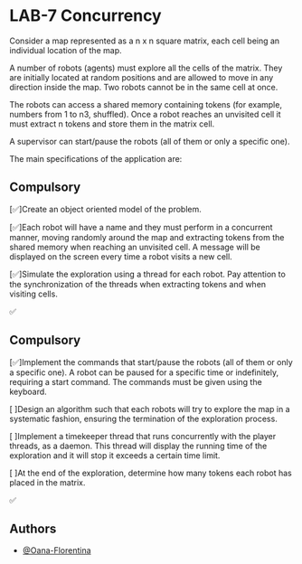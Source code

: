 
# LAB-7 Concurrency
Consider a map represented as a n x n square matrix, each cell being an individual location of the map.

A number of robots (agents) must explore all the cells of the matrix. They are initially located at random positions and are allowed to move in any direction inside the map. Two robots cannot be in the same cell at once.

The robots can access a shared memory containing tokens (for example, numbers from 1 to n3, shuffled). Once a robot reaches an unvisited cell it must extract n tokens and store them in the matrix cell.

A supervisor can start/pause the robots (all of them or only a specific one).

The main specifications of the application are:






## Compulsory
[✅]Create an object oriented model of the problem.

[✅]Each robot will have a name and they must perform in a concurrent manner, moving randomly around the map and extracting tokens from the shared memory when reaching an unvisited cell.
A message will be displayed on the screen every time a robot visits a new cell.

[✅]Simulate the exploration using a thread for each robot.
Pay attention to the synchronization of the threads when extracting tokens and when visiting cells.

✅ 
## Compulsory
[✅]Implement the commands that start/pause the robots (all of them or only a specific one). A robot can be paused for a specific time or indefinitely, requiring a start command.
The commands must be given using the keyboard.

[ ]Design an algorithm such that each robots will try to explore the map in a systematic fashion, ensuring the termination of the exploration process.

[ ]Implement a timekeeper thread that runs concurrently with the player threads, as a daemon. This thread will display the running time of the exploration and it will stop it exceeds a certain time limit.

[ ]At the end of the exploration, determine how many tokens each robot has placed in the matrix.

✅
## Authors

- [@Oana-Florentina](https://github.com/Oana-Florentina)

